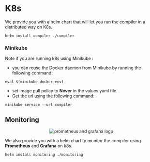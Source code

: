 # K8s

We provide you with a helm chart that will let you run the compiler in a distributed way on K8s.

```shell
helm install compiler ./compiler
```
### Minikube
Note if you are running k8s using Minikube :
* you can reuse the Docker daemon from Minikube by running the following command: 
```shell
eval $(minikube docker-env)
```
* set image pull policy to **Never** in the values.yaml file.
* Get the url using the following command:  
```shell
minikube service --url compiler
```

## Monitoring 


<p align="center">
<img src="https://www.mytinydc.com/images/blog/blog-prometheus+grafana.png" alt="prometheus and grafana logo"/>
</p>

We also provide you with a helm chart to monitor the compiler using **Prometheus** and **Grafana** on k8s.

```shell
helm install monitoring ./monitoring
```
